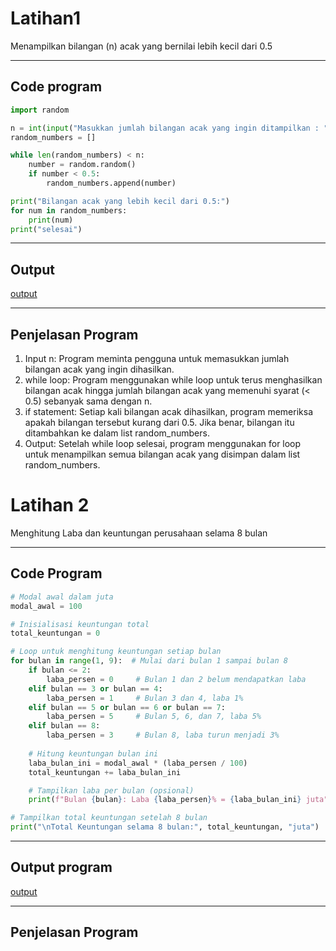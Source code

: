 # Latihan1
Menampilkan bilangan (n) acak yang bernilai lebih kecil dari 0.5

---
## Code program 
```python
import random

n = int(input("Masukkan jumlah bilangan acak yang ingin ditampilkan : "))
random_numbers = []

while len(random_numbers) < n:
    number = random.random()
    if number < 0.5:
        random_numbers.append(number)

print("Bilangan acak yang lebih kecil dari 0.5:")
for num in random_numbers:
    print(num)
print("selesai")
```
---
## Output 
[output](output/latihan1.png)

---
## Penjelasan Program 
1. Input n: Program meminta pengguna untuk memasukkan jumlah bilangan acak yang ingin dihasilkan.
2. while loop: Program menggunakan while loop untuk terus menghasilkan bilangan acak hingga jumlah bilangan acak yang memenuhi syarat (< 0.5) sebanyak sama dengan n.
3. if statement: Setiap kali bilangan acak dihasilkan, program memeriksa apakah bilangan tersebut kurang dari 0.5. Jika benar, bilangan itu ditambahkan ke dalam list random_numbers.
4. Output: Setelah while loop selesai, program menggunakan for loop untuk menampilkan semua bilangan acak yang disimpan dalam list random_numbers.

# Latihan 2 
Menghitung Laba dan keuntungan perusahaan selama 8 bulan 

---
## Code Program 
```python
# Modal awal dalam juta
modal_awal = 100

# Inisialisasi keuntungan total
total_keuntungan = 0

# Loop untuk menghitung keuntungan setiap bulan
for bulan in range(1, 9):  # Mulai dari bulan 1 sampai bulan 8
    if bulan <= 2:
        laba_persen = 0     # Bulan 1 dan 2 belum mendapatkan laba
    elif bulan == 3 or bulan == 4:
        laba_persen = 1     # Bulan 3 dan 4, laba 1%
    elif bulan == 5 or bulan == 6 or bulan == 7:
        laba_persen = 5     # Bulan 5, 6, dan 7, laba 5%
    elif bulan == 8:
        laba_persen = 3     # Bulan 8, laba turun menjadi 3%
    
    # Hitung keuntungan bulan ini
    laba_bulan_ini = modal_awal * (laba_persen / 100)
    total_keuntungan += laba_bulan_ini

    # Tampilkan laba per bulan (opsional)
    print(f"Bulan {bulan}: Laba {laba_persen}% = {laba_bulan_ini} juta")

# Tampilkan total keuntungan setelah 8 bulan
print("\nTotal Keuntungan selama 8 bulan:", total_keuntungan, "juta")
```
---
## Output program 
[output](output/latihan2.png)

---
## Penjelasan Program
